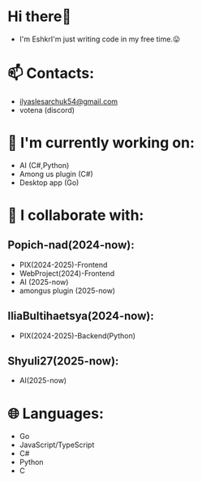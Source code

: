 # Hi there👋
 - I'm EshkrI'm just writing code in my free time.😛

# 📫 Contacts:
 - ilyaslesarchuk54@gmail.com 
 - votena (discord)

# 🔧 I'm currently working on:
 - AI (C#,Python)
 - Among us plugin (C#)
 - Desktop app (Go)

# 🍈 I collaborate with:
 ## Popich-nad(2024-now): 
 - PIX(2024-2025)-Frontend
 - WebProject(2024)-Frontend
 - AI (2025-now)
 - amongus plugin (2025-now)

 ## IliaBultihaetsya(2024-now):
 - PIX(2024-2025)-Backend(Python)

 ## Shyuli27(2025-now):
  - AI(2025-now)
  


# 🌐 Languages:
 - Go
 - JavaScript/TypeScript
 - C#
 - Python
 - C
   
<!--
**ShorWati/Shorwati** is a ✨ _special_ ✨ repository because its `README.md` (this file) appears on your GitHub profile.

Here are some ideas to get you started:

- 🔭 I’m currently working on ...
- 🌱 I’m currently learning ...
- 👯 I’m looking to collaborate on ...
- 🤔 I’m looking for help with ...
- 💬 Ask me about ...
- 📫 How to reach me: ...
- 😄 Pronouns: ...
- ⚡ Fun fact: ...
-->
